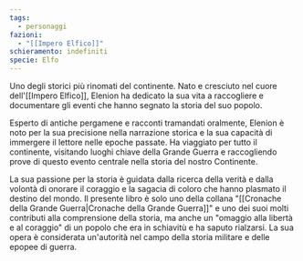 ```yaml
---
tags:
  - personaggi
fazioni:
  - "[[Impero Elfico]]"
schieramento: indefiniti
specie: Elfo
---
```

Uno degli storici più rinomati del continente. Nato e cresciuto nel cuore dell'[[Impero Elfico]], Elenion ha dedicato la sua vita a raccogliere e documentare gli eventi che hanno segnato la storia del suo popolo.

Esperto di antiche pergamene e racconti tramandati oralmente, Elenion è noto per la sua precisione nella narrazione storica e la sua capacità di immergere il lettore nelle epoche passate. Ha viaggiato per tutto il continente, visitando luoghi chiave della Grande Guerra e raccogliendo prove di questo evento centrale nella storia del nostro Continente.

La sua passione per la storia è guidata dalla ricerca della verità e dalla volontà di onorare il coraggio e la sagacia di coloro che hanno plasmato il destino del mondo. Il presente libro è solo uno della collana "[[Cronache della Grande Guerra|Cronache della Grande Guerra]]" e uno dei suoi molti contributi alla comprensione della storia, ma anche un "omaggio alla libertà e al coraggio" di un popolo che era in schiavitù e ha saputo rialzarsi. La sua opera è considerata un'autorità nel campo della storia militare e delle epopee di guerra.